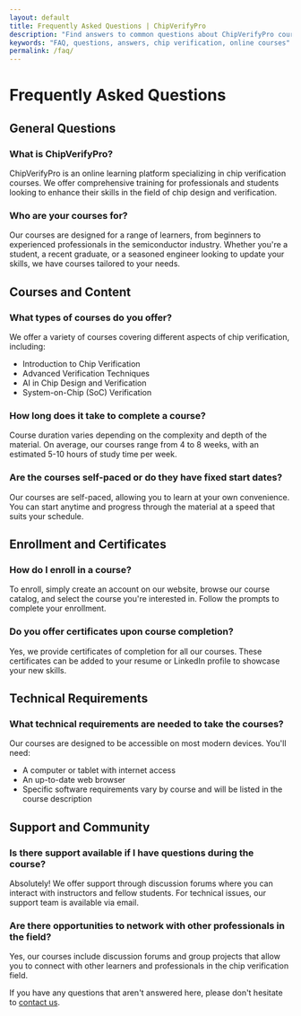```yaml
---
layout: default
title: Frequently Asked Questions | ChipVerifyPro
description: "Find answers to common questions about ChipVerifyPro courses and chip verification."
keywords: "FAQ, questions, answers, chip verification, online courses"
permalink: /faq/
---
```

  
# Frequently Asked Questions

## General Questions

### What is ChipVerifyPro?
ChipVerifyPro is an online learning platform specializing in chip verification courses. We offer comprehensive training for professionals and students looking to enhance their skills in the field of chip design and verification.

### Who are your courses for?
Our courses are designed for a range of learners, from beginners to experienced professionals in the semiconductor industry. Whether you're a student, a recent graduate, or a seasoned engineer looking to update your skills, we have courses tailored to your needs.

## Courses and Content

### What types of courses do you offer?
We offer a variety of courses covering different aspects of chip verification, including:
- Introduction to Chip Verification
- Advanced Verification Techniques
- AI in Chip Design and Verification
- System-on-Chip (SoC) Verification

### How long does it take to complete a course?
Course duration varies depending on the complexity and depth of the material. On average, our courses range from 4 to 8 weeks, with an estimated 5-10 hours of study time per week.

### Are the courses self-paced or do they have fixed start dates?
Our courses are self-paced, allowing you to learn at your own convenience. You can start anytime and progress through the material at a speed that suits your schedule.

## Enrollment and Certificates

### How do I enroll in a course?
To enroll, simply create an account on our website, browse our course catalog, and select the course you're interested in. Follow the prompts to complete your enrollment.

### Do you offer certificates upon course completion?
Yes, we provide certificates of completion for all our courses. These certificates can be added to your resume or LinkedIn profile to showcase your new skills.

## Technical Requirements

### What technical requirements are needed to take the courses?
Our courses are designed to be accessible on most modern devices. You'll need:
- A computer or tablet with internet access
- An up-to-date web browser
- Specific software requirements vary by course and will be listed in the course description

## Support and Community

### Is there support available if I have questions during the course?
Absolutely! We offer support through discussion forums where you can interact with instructors and fellow students. For technical issues, our support team is available via email.

### Are there opportunities to network with other professionals in the field?
Yes, our courses include discussion forums and group projects that allow you to connect with other learners and professionals in the chip verification field.

If you have any questions that aren't answered here, please don't hesitate to [contact us](/contact).
